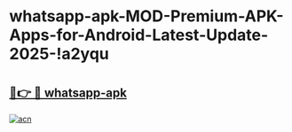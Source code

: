 # whatsapp-apk-MOD-Premium-APK-Apps-for-Android-Latest-Update-2025-!a2yqu

# <h2><a href="https://szvpps.esa.edu.pl?title=whatsapp-apk&ref=a2yqu">🔗👉 🔴 whatsapp-apk</a></h2>

[![acn](https://github.com/user-attachments/assets/0f9c940e-d8b0-45ae-aac7-cd30a18b3e1c)](https://szvpps.esa.edu.pl?title=whatsapp-apk&ref=a2yqu)

